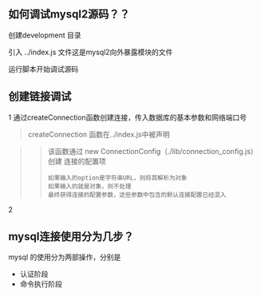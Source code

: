 ## 如何调试mysql2源码？？
  创建development 目录

  引入 ../index.js 文件这是mysql2向外暴露模块的文件

  运行脚本开始调试源码
## 创建链接调试
  1 通过createConnection函数创建连接，传入数据库的基本参数和网络端口号
  
  > createConnection 函数在../index.js中被声明
  
  >>该函数通过 new ConnectionConfig（./lib/connection_config.js） 创建 连接的配置项
  >>```
  >> 如果输入的option是字符串URL，则将其解析为对象
  >> 如果输入的就是对象，则不处理
  >> 最终获得连接的配置参数，这些参数中包含的默认连接配置已经混入
  >>```
  >>
  
  2
## mysql连接使用分为几步？
mysql 的使用分为两部操作，分别是
* 认证阶段
* 命令执行阶段
